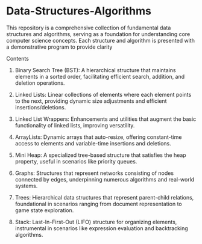# Data-Structures-Algorithms
This repository is a comprehensive collection of fundamental data structures and algorithms, serving as a foundation for understanding core computer science concepts. Each structure and algorithm is presented with a demonstrative program to provide clarity 


Contents
1. Binary Search Tree (BST): A hierarchical structure that maintains elements in a sorted order, facilitating efficient search, addition, and deletion operations.

2. Linked Lists: Linear collections of elements where each element points to the next, providing dynamic size adjustments and efficient insertions/deletions.

3. Linked List Wrappers: Enhancements and utilities that augment the basic functionality of linked lists, improving versatility.

4. ArrayLists: Dynamic arrays that auto-resize, offering constant-time access to elements and variable-time insertions and deletions.

5. Mini Heap: A specialized tree-based structure that satisfies the heap property, useful in scenarios like priority queues.

6. Graphs: Structures that represent networks consisting of nodes connected by edges, underpinning numerous algorithms and real-world systems.

7. Trees: Hierarchical data structures that represent parent-child relations, foundational in scenarios ranging from document representation to game state exploration.

8. Stack: Last-In-First-Out (LIFO) structure for organizing elements, instrumental in scenarios like expression evaluation and backtracking algorithms.
